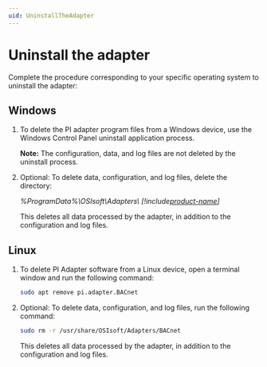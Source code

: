 ```yaml
---
uid: UninstallTheAdapter
---
```


# Uninstall the adapter

Complete the procedure corresponding to your specific operating system to uninstall the adapter:

## Windows

1. To delete the PI adapter program files from a Windows device, use the Windows Control Panel uninstall application process.

    **Note:** The configuration, data, and log files are not deleted by the uninstall process.

2. Optional: To delete data, configuration, and log files, delete the directory:

   _%ProgramData%\OSIsoft\Adapters\ [!include[product-name](../_includes/inline/product-name.md)]_
   
   This deletes all data processed by the adapter, in addition to the configuration and log files.

## Linux

1. To delete PI Adapter software from a Linux device, open a terminal window and run the following command:

    ```bash
    sudo apt remove pi.adapter.BACnet 
    ```

2. Optional: To delete data, configuration, and log files, run the following command:

    ```bash
    sudo rm -r /usr/share/OSIsoft/Adapters/BACnet
    ```
    
    This deletes all data processed by the adapter, in addition to the configuration and log files.

